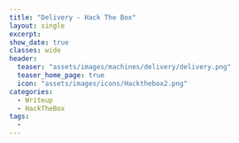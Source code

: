 ```yaml
---
title: "Delivery - Hack The Box"
layout: single
excerpt:
show_date: true
classes: wide
header:
  teaser: "assets/images/machines/delivery/delivery.png"
  teaser_home_page: true
  icon: "assets/images/icons/Hackthebox2.png"
categories:
  - Writeup
  - HackTheBox
tags:
  -
---
```

